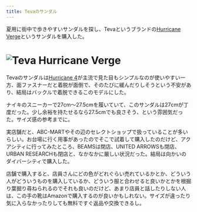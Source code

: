 ```yaml
---
title: Tevaのサンダル
---
```

夏用に街中で歩きやすいサンダルを探し、Tevaというブランドの[Hurricane Verge](https://www.amazon.co.jp/dp/B08B4869SL)というサンダルを購入した。

![](https://lh3.googleusercontent.com/docs/ADP-6oERFxkDq_usXhiDr4swsBMP4k9MeEX748fnpcBi_eGzVi2hZY-btgszYM_GyEa1WpIyD_UpSGXlVNvVGehOY5SaIsCfrzyrI3rWGOgkb1bLvcEtQ9ressbPbMOGKjolBxi_nDdugbVJ7M8eMQIKGZHJUMDXILMoXi61h2W8watoV2POqRvTBX05lEs6Z3uVB4tMBenjKiUrRnEmzdQIzsoZ1suIhIqOEb5NQ7mtEAMuGPV7OL1i3qFXJbdbzF6_HI0FGf9rHpVFzNkVJbGbYlmuuxX-zQ5ZlbJGsYF7uh12MmtloAIj8reCh1dx9C4TPqWrUDMES0uyjf9E6pNswAcz5P6Z8_9R62GtJhdLNBlZyXS2HGawhoIBMjnJb3SfnoU8D977CMxzuIu89AHnKOeQbwBbNhDKjB6x98rlOJgYzHkAhE8I9czGfGejtQSKIO3kT3RVLcsT9hLuzI1ikq6HqsqAll0dHsmGvhGP2mN5SX4X2PdOd4FP1tt1h6xhlQmJmcFFNt0mEwOZpX7xseqzF42AWNKB4n-xTMRfzbTzBg7UjsM3lU0p5jpGL93zPQ0EKNj4jvQ0iFeyNnpf7I9fhQImrqDeWkLN4pkF2k1qoRqpsvg2jmwGWMpNhbnGqU-91OCmF78qkRTHCgV5bcm07XFxDGDKlJNHDpIan3F3WIA0jiqjjW6KDyN6eReXCNWod4QpR5ke7C2-hPwPOg3G_8J2CKZSqqRmQ7V1U5NTYD8b_M8xlRyqExWk3jwD4XxT3snuz3H_qUl2jMjpkH-XVwCrGciEgXpJnjo3pxIF4FOOYjYypvC1msK3Wfv5CZ8ksUoTbMz1Rm-yndeAMAE2m26U9cSltjUNjyTxQkL_Sc4ve07XN9m9wznKaibpY7dnhLdf0xkDGtcTJ1gbsBCqqQ1ILecHuQmXVIYBwZY2003aj45vDC5u7fhILomjQYFq8dtE5AI0oxyOmtOb2wC3r0kypysBZsH4M-Y4ukkmpxyCUHI6UCvf73SKwxAAD7Evq-xwNAKH5YgcfSHwZ5Ofr8DMmg68ogSC7HLMBTo7k_qITx2Cd2-mKyi2AUrw2wmfT-we99s6hvWBhk1ZUypJuuOa798QDCs00Clgn44DSZCvlXNtwWgIQR2VkWjNgTpaYow4PyhxXxXKFEhoxOJmhcyiFImor9vLoWPIMPgI_Sl_aVFJ8bfywHHfG-qcPVRzombJ7sE-GSEdrElpi5U1DSPWHy-JI-YF3GRCgfNWUmo5 "Teva Hurricane Verge")
=======================================================================================================================================================================================================================================================================================================================================================================================================================================================================================================================================================================================================================================================================================================================================================================================================================================================================================================================================================================================================================================================================================================================================================================================================================================================================================================================================================================================

Tevaのサンダルは[Hurricane 4](https://www.amazon.co.jp/dp/B096RS5PWQ)が主流で見た目もシンプルなのが使いやすい一方、面ファスナーだと着脱が面倒で、そのたびに緩んだりしそうという不安があり、結局はバックルで着脱できるこのモデルにした。

ナイキのスニーカーで27cm～27.5cmを履いていて、このサンダルは27cmが丁度だった。少し余裕を持たせるなら27.5cmでも良さそう、という雰囲気だった。サイズ感の参考までに。

実店舗だと、ABC-MARTやその辺のセレクトショップで扱っていることが多いらしい。お台場に行く用事があったのでそこで試着して購入したのだけど、アクアシティに行ってみたところ、BEAMSは閉店、UNITED ARROWSも閉店、URBAN RESEARCHも閉店と、なかなかに厳しい状況だった。結局は向かいのダイバーシティで購入した。

店舗で購入すると、店員さんにどの色がどれぐらい売れているかとか、どういう人がどういうものを購入しているか、どういう服と合わせると良いかとかを根掘り葉掘り尋ねられるのでそれも良いのだけど、あまり店員と話したりしない人は、この手の靴はAmazonで購入するのが良いかもしれない。サイズが違ったり気に入らなかったりしても無料ですぐ返品や交換できるし。
